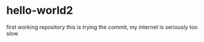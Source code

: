 # hello-world2
first working repository
this is trying the commit, my internet is seriously too slow
